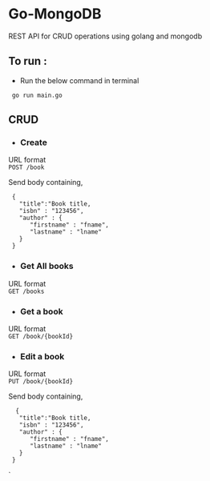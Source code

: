 # Go-MongoDB
REST API for CRUD operations using golang and mongodb

## To run :
- Run the below command in terminal
```
 go run main.go
```
## CRUD
- ### Create
URL format \
`POST /book`

Send body containing, 

     { 
       "title":"Book title, 
       "isbn" : "123456",  
       "author" : {
          "firstname" : "fname",
          "lastname" : "lname"
       }  
     }
- ### Get All books
URL format  \
`GET /books`

- ### Get a book
URL format \
`GET /book/{bookId}`

- ### Edit a book
URL format   \
`PUT /book/{bookId}`

Send body containing,


      { 
       "title":"Book title, 
       "isbn" : "123456",  
       "author" : {
          "firstname" : "fname",
          "lastname" : "lname"
       }  
     }
`
